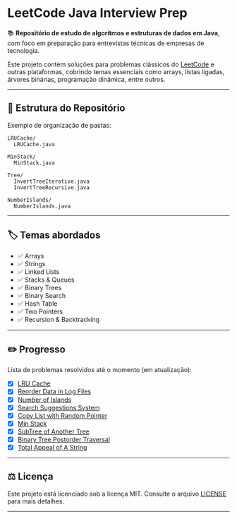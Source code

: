# LeetCode Java Interview Prep

📚 **Repositório de estudo de algoritmos e estruturas de dados em Java**, com foco em preparação para entrevistas técnicas de empresas de tecnologia.

Este projeto contém soluções para problemas clássicos do [LeetCode](https://leetcode.com/) e outras plataformas, cobrindo temas essenciais como arrays, listas ligadas, árvores binárias, programação dinâmica, entre outros.

---

## 📂 Estrutura do Repositório

Exemplo de organização de pastas:

```
LRUCache/
  LRUCache.java

MinStack/
  MinStack.java

Tree/
  InvertTreeIterative.java
  InvertTreeRecursive.java

NumberIslands/
  NumberIslands.java
````

---

## 🏷️ Temas abordados

- ✅ Arrays
- ✅ Strings 
- ✅ Linked Lists
- ✅ Stacks & Queues
- ✅ Binary Trees
- ✅ Binary Search
- ✅ Hash Table
- ✅ Two Pointers
- ✅ Recursion & Backtracking

---

## ✏️ Progresso

Lista de problemas resolvidos até o momento (em atualização):

- [x] [LRU Cache](https://leetcode.com/problems/lru-cache)
- [x] [Reorder Data in Log Files](https://leetcode.com/problems/reorder-data-in-log-files)
- [x] [Number of Islands](https://leetcode.com/problems/number-of-islands)
- [x] [Search Suggestions System](https://leetcode.com/problems/search-suggestions-system)
- [x] [Copy List with Random Pointer](https://leetcode.com/problems/copy-list-with-random-pointer)
- [x] [Min Stack](https://leetcode.com/problems/min-stack)
- [x] [SubTree of Another Tree](https://leetcode.com/problems/subtree-of-another-tree)
- [x] [Binary Tree Postorder Traversal](https://leetcode.com/problems/binary-tree-postorder-traversal)
- [x] [Total Appeal of A String](https://leetcode.com/problems/total-appeal-of-a-string)
---

## ⚖️ Licença

Este projeto está licenciado sob a licença MIT. Consulte o arquivo [LICENSE](LICENSE) para mais detalhes.

---
